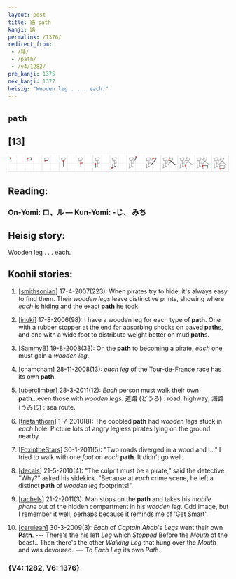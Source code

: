 ```yaml
---
layout: post
title: 路 path
kanji: 路
permalink: /1376/
redirect_from:
 - /路/
 - /path/
 - /v4/1282/
pre_kanji: 1375
nex_kanji: 1377
heisig: "Wooden leg . . . each."
---
```


## `path`

## [13]

<div class="stroke"><img src="../images/E8B7AF.png" /></div>

## Reading:

### On-Yomi: ロ、ル &mdash; Kun-Yomi: -じ、 みち

## Heisig story:

Wooden leg . . . each.

## Koohii stories:

1) [<a href="http://kanji.koohii.com/profile/smithsonian">smithsonian</a>] 17-4-2007(223): When pirates try to hide, it&#039;s always easy to find them. Their <em>wooden legs</em> leave distinctive prints, showing where <em>each</em> is hiding and the exact<strong> path</strong> he took.

2) [<a href="http://kanji.koohii.com/profile/inuki">inuki</a>] 17-8-2006(98): I have a wooden leg for each type of<strong> path</strong>. One with a rubber stopper at the end for absorbing shocks on paved<strong> path</strong>s, and one with a wide foot to distribute weight better on mud<strong> path</strong>s.

3) [<a href="http://kanji.koohii.com/profile/SammyB">SammyB</a>] 19-8-2008(33): On the<strong> path</strong> to becoming a pirate, <em>each</em> one must gain a <em>wooden leg</em>.

4) [<a href="http://kanji.koohii.com/profile/chamcham">chamcham</a>] 28-11-2008(13): <em>each</em> <em>leg</em> of the Tour-de-France race has its own<strong> path</strong>.

5) [<a href="http://kanji.koohii.com/profile/uberclimber">uberclimber</a>] 28-3-2011(12): <em>Each</em> person must walk their own<strong> path</strong>...even those with <em>wooden legs</em>. 道路 (どうろ) : road, highway; 海路 (うみじ) : sea route.

6) [<a href="http://kanji.koohii.com/profile/tristanthorn">tristanthorn</a>] 1-7-2010(8): The cobbled<strong> path</strong> had <em>wooden legs</em> stuck in <em>each</em> hole. Picture lots of angry legless pirates lying on the ground nearby.

7) [<a href="http://kanji.koohii.com/profile/FoxintheStars">FoxintheStars</a>] 30-1-2011(5): &quot;Two roads diverged in a wood and I...&quot; I tried to walk with one <em>foot</em> on <em>each</em><strong> path</strong>. It didn&#039;t go well.

8) [<a href="http://kanji.koohii.com/profile/decals">decals</a>] 21-5-2010(4): &quot;The culprit must be a pirate,&quot; said the detective. &quot;Why?&quot; asked his sidekick. &quot;Because at <em>each</em> crime scene, he left a distinct<strong> path</strong> of <em>wooden leg</em> footprints!&quot;.

9) [<a href="http://kanji.koohii.com/profile/rachels">rachels</a>] 21-2-2011(3): Man stops on the<strong> path</strong> and takes his <em>mobile phone</em> out of the hidden compartment in his <em>wooden leg</em>. Odd image, but I remember it well, perhaps because it reminds me of &#039;Get Smart&#039;.

10) [<a href="http://kanji.koohii.com/profile/cerulean">cerulean</a>] 30-3-2009(3): <em>Each</em> of <em>Captain Ahab</em>&#039;s <em>Legs</em> went their own<strong> Path</strong>. --- There&#039;s the his left <em>Leg</em> which <em>Stopped</em> Before the <em>Mouth</em> of the beast.. Then there&#039;s the other <em>Walking Leg</em> that hung over the <em>Mouth</em> and was devoured. --- To <em>Each</em> <em>Leg</em> its own <em>Path</em>.

### {V4: 1282, V6: 1376}
